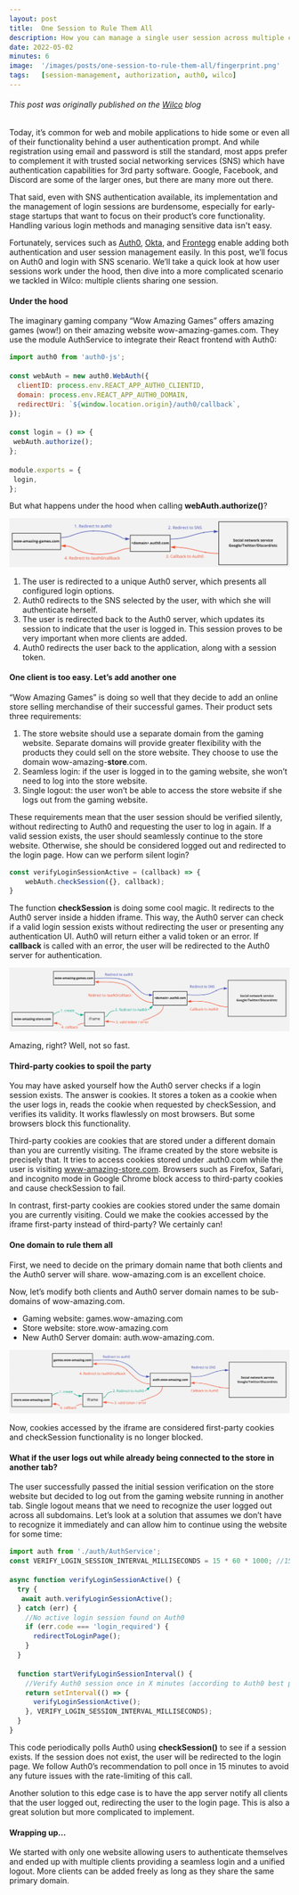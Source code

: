 ```yaml
---
layout: post
title:  One Session to Rule Them All
description: How you can manage a single user session across multiple clients
date: 2022-05-02
minutes: 6
image:  '/images/posts/one-session-to-rule-them-all/fingerprint.png'
tags:   [session-management, authorization, auth0, wilco]
---
```


###### *This post was originally published on the [Wilco](https://www.trywilco.com/blog) blog*

Today, it’s common for web and mobile applications to hide some or even all of their functionality behind a user authentication prompt. And while registration using email and password is still the standard, most apps prefer to complement it with trusted social networking services (SNS) which have authentication capabilities for 3rd party software. Google, Facebook, and Discord are some of the larger ones, but there are many more out there.

That said, even with SNS authentication available, its implementation and the management of login sessions are burdensome, especially for early-stage startups that want to focus on their product’s core functionality. Handling various login methods and managing sensitive data isn't easy.

Fortunately, services such as [Auth0](https://auth0.com/), [Okta](https://www.okta.com/), and [Frontegg](https://frontegg.com/) enable adding both authentication and user session management easily. In this post, we’ll focus on Auth0 and login with SNS scenario. We’ll take a quick look at how user sessions work under the hood, then dive into a more complicated scenario we tackled in Wilco: multiple clients sharing one session.

#### Under the hood
The imaginary gaming company “Wow Amazing Games” offers amazing games (wow!) on their amazing website wow-amazing-games.com. They use the module AuthService to integrate their React frontend with Auth0:

``` js
import auth0 from 'auth0-js';
‍
const webAuth = new auth0.WebAuth({
  clientID: process.env.REACT_APP_AUTH0_CLIENTID,
  domain: process.env.REACT_APP_AUTH0_DOMAIN,
  redirectUri: `${window.location.origin}/auth0/callback`,
});

const login = () => {
 webAuth.authorize();
};
‍
module.exports = {
 login,
};
```

But what happens under the hood when calling **webAuth.authorize()**?

![flow1](/images/posts/one-session-to-rule-them-all/flow1.png)

1. The user is redirected to a unique Auth0 server, which presents all configured login options.
2. Auth0 redirects to the SNS selected by the user, with which she will authenticate herself.
3. The user is redirected back to the Auth0 server, which updates its session to indicate that the user is logged in. This session proves to be very important when more clients are added.
4. Auth0 redirects the user back to the application, along with a session token.

#### One client is too easy. Let’s add another one
“Wow Amazing Games” is doing so well that they decide to add an online store selling merchandise of their successful games. Their product sets three requirements:

1. The store website should use a separate domain from the gaming website. Separate domains will provide greater flexibility with the products they could sell on the store website. They choose to use the domain wow-amazing-**store**.com.
2. Seamless login: if the user is logged in to the gaming website, she won’t need to log into the store website.
3. Single logout: the user won’t be able to access the store website if she logs out from the gaming website.

These requirements mean that the user session should be verified silently, without redirecting to Auth0 and requesting the user to log in again. If a valid session exists, the user should seamlessly continue to the store website. Otherwise, she should be considered logged out and redirected to the login page. How can we perform silent login?

```js
const verifyLoginSessionActive = (callback) => {
    webAuth.checkSession({}, callback);
}
```

The function **checkSession** is doing some cool magic. It redirects to the Auth0 server inside a hidden iframe. This way, the Auth0 server can check if a valid login session exists without redirecting the user or presenting any authentication UI. Auth0 will return either a valid token or an error. If **callback** is called with an error, the user will be redirected to the Auth0 server for authentication.

![flow2](/images/posts/one-session-to-rule-them-all/flow2.png)

Amazing, right? Well, not so fast.

#### Third-party cookies to spoil the party
You may have asked yourself how the Auth0 server checks if a login session exists. The answer is cookies. It stores a token as a cookie when the user logs in, reads the cookie when requested by checkSession, and verifies its validity. It works flawlessly on most browsers. But some browsers block this functionality.

Third-party cookies are cookies that are stored under a different domain than you are currently visiting. The iframe created by the store website is precisely that. It tries to access cookies stored under <domain>.auth0.com  while the user is visiting www-amazing-store.com. Browsers such as Firefox, Safari, and incognito mode in Google Chrome block access to third-party cookies and cause checkSession to fail.

In contrast, first-party cookies are cookies stored under the same domain you are currently visiting. Could we make the cookies accessed by the iframe first-party instead of third-party? We certainly can!

#### One domain to rule them all
First, we need to decide on the primary domain name that both clients and the Auth0 server will share. wow-amazing.com is an excellent choice.

Now, let’s modify both clients and Auth0 server domain names to be sub-domains of wow-amazing.com.
- Gaming website: games.wow-amazing.com
- Store website: store.wow-amazing.com
- New Auth0 Server domain: auth.wow-amazing.com.

![flow3](/images/posts/one-session-to-rule-them-all/flow3.png)

Now, cookies accessed by the iframe are considered first-party cookies and checkSession functionality is no longer blocked.

#### What if the user logs out while already being connected to the store in another tab?
The user successfully passed the initial session verification on the store website but decided to log out from the gaming website running in another tab. Single logout means that we need to recognize the user logged out across all subdomains. Let’s look at a solution that assumes we don’t have to recognize it immediately and can allow him to continue using the website for some time:

```js
import auth from './auth/AuthService';
const VERIFY_LOGIN_SESSION_INTERVAL_MILLISECONDS = 15 * 60 * 1000; //15 Minutes

async function verifyLoginSessionActive() {
  try {
   await auth.verifyLoginSessionActive();
  } catch (err) {
    //No active login session found on Auth0
    if (err.code === 'login_required') {
      redirectToLoginPage();
    }
  }

  function startVerifyLoginSessionInterval() {
    //Verify Auth0 session once in X minutes (according to Auth0 best practices)
    return setInterval(() => {
      verifyLoginSessionActive();
    }, VERIFY_LOGIN_SESSION_INTERVAL_MILLISECONDS);
  }
}
```

This code periodically polls Auth0 using **checkSession()** to see if a session exists. If the session does not exist, the user will be redirected to the login page. We follow Auth0’s recommendation to poll once in 15 minutes to avoid any future issues with the rate-limiting of this call.

Another solution to this edge case is to have the app server notify all clients that the user logged out, redirecting the user to the login page. This is also a great solution but more complicated to implement.

#### Wrapping up...
We started with only one website allowing users to authenticate themselves and ended up with multiple clients providing a seamless login and a unified logout. More clients can be added freely as long as they share the same primary domain.
